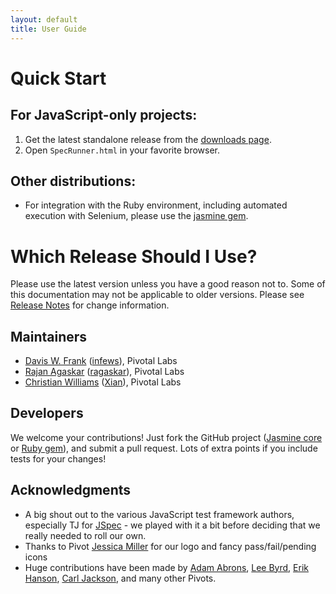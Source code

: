 ```yaml
---
layout: default
title: User Guide
---
```


# Quick Start

## For JavaScript-only projects:
1. Get the latest standalone release from the [downloads page](index.html).
2. Open `SpecRunner.html` in your favorite browser.

## Other distributions:
* For integration with the Ruby environment, including automated execution with Selenium, please use the [jasmine gem](gem.html).

# Which Release Should I Use?

Please use the latest version unless you have a good reason not to. Some of this documentation may not be applicable to older versions. Please see [Release Notes](release-notes.html) for change information.

## Maintainers
* [Davis W. Frank](mailto:dwfrank@pivotallabs.com) ([infews](http://github.com/infews)), Pivotal Labs
* [Rajan Agaskar](mailto:rajan@pivotallabs.com) ([ragaskar](http://github.com/ragaskar)), Pivotal Labs
* [Christian Williams](mailto:xian@pivotallabs.com) ([Xian](http://github.com/Xian)), Pivotal Labs

## Developers
We welcome your contributions! Just fork the GitHub project ([Jasmine core](http://github.com/pivotal/jasmine) or
[Ruby gem](http://github.com/pivotal/jasmine-gem)), and submit a pull request. Lots of extra points if you include
tests for your changes!

## Acknowledgments
* A big shout out to the various JavaScript test framework authors, especially TJ for [JSpec](http://github.com/visionmedia/jspec/tree/master) - we played with it a bit before deciding that we really needed to roll our own.
* Thanks to Pivot [Jessica Miller](http://www.jessicamillerworks.com/) for our logo and fancy pass/fail/pending icons
* Huge contributions have been made by [Adam Abrons](mailto:adam@pivotallabs.com), [Lee Byrd](mailto:lee@pivotallabs.com), [Erik Hanson](mailto:erik@pivotallabs.com), [Carl Jackson](mailto:carl@pivotallabs.com), and many other Pivots.
